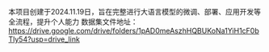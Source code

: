 本项目创建于2024.11.19日，旨在完整进行大语言模型的微调、部署、应用开发等全流程，提升个人能力
数据集文件地址：https://drive.google.com/drive/folders/1pAD0meAszhHQBUKoNa1YiH1cF0bTly54?usp=drive_link
